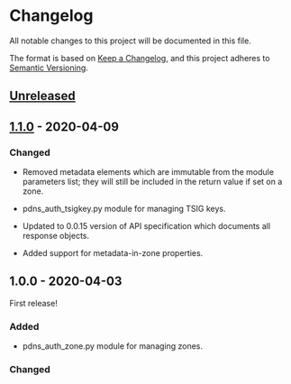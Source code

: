 # Changelog

All notable changes to this project will be documented in this file.

The format is based on [Keep a Changelog](https://keepachangelog.com/en/1.0.0/),
and this project adheres to [Semantic Versioning](https://semver.org/spec/v2.0.0.html).

## [Unreleased]

## [1.1.0] - 2020-04-09

### Changed

- Removed metadata elements which are immutable from the module parameters list;
  they will still be included in the return value if set on a zone.

- pdns_auth_tsigkey.py module for managing TSIG keys.

- Updated to 0.0.15 version of API specification which documents all response objects.

- Added support for metadata-in-zone properties.

## 1.0.0 - 2020-04-03

First release!

### Added

- pdns_auth_zone.py module for managing zones.

### Changed

[unreleased]: https://github.com/kpfleming/ansible-pdns-auth-api/compare/v1.1.0...HEAD
[1.1.0]: https://github.com/kpfleming/ansible-pdns-auth-api/compare/v1.0.0...v1.1.0

